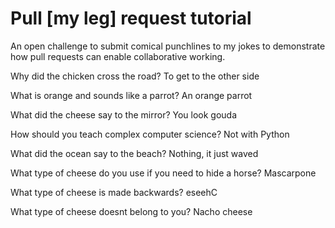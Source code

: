 # Pull [my leg] request tutorial
An open challenge to submit comical punchlines to my jokes to demonstrate how pull requests can enable collaborative working. 

Why did the chicken cross the road? 
To get to the other side

What is orange and sounds like a parrot?
An orange parrot

What did the cheese say to the mirror? 
You look gouda

How should you teach complex computer science? 
Not with Python

What did the ocean say to the beach?
Nothing, it just waved

What type of cheese do you use if you need to hide a horse?
Mascarpone

What type of cheese is made backwards?
eseehC

What type of cheese doesnt belong to you?
Nacho cheese
